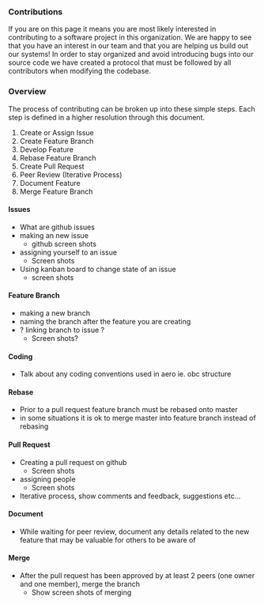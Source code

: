 ### Contributions

If you are on this page it means you are most likely interested in contributing to a software project in this organization. We are happy to see that you have an interest in our team and that you are helping us build out our systems! In order to stay organized and avoid introducing bugs into our source code we have created a protocol that must be followed by all contributors when modifying the codebase.

### Overview

The process of contributing can be broken up into these simple steps. Each step is defined in a higher resolution through this document.

1. Create or Assign Issue
1. Create Feature Branch
1. Develop Feature
1. Rebase Feature Branch
1. Create Pull Request
1. Peer Review (Iterative Process)
1. Document Feature
1. Merge Feature Branch

#### Issues
* What are github issues
* making an new issue
  * github screen shots
* assigning yourself to an issue
  * Screen shots
* Using kanban board to change state of an issue
  * screen shots

#### Feature Branch 
* making a new branch 
* naming the branch after the feature you are creating
* ? linking branch to issue ?
  * Screen shots?

#### Coding
* Talk about any coding conventions used in aero ie. obc structure

#### Rebase
* Prior to a pull request feature branch must be rebased onto master
* in some situations it is ok to merge master into feature branch instead of rebasing

#### Pull Request
* Creating a pull request on github
  * Screen shots
* assigning people
  * Screen shots
* Iterative process, show comments and feedback, suggestions etc...

#### Document
* While waiting for peer review, document any details related to the new feature that may be valuable for others to be aware of


#### Merge
* After the pull request has been approved by at least 2 peers (one owner and one member), merge the branch
  * Show screen shots of merging
